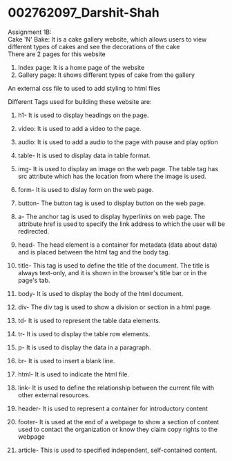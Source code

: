 # 002762097_Darshit-Shah

Assignment 1B: \
Cake 'N' Bake: It is a cake gallery website, which allows users to view different types of cakes and see the decorations of the cake \
There are 2 pages for this website 
1. Index page: It is a home page of the website 
2. Gallery page: It shows different types of cake from the gallery 

An external css file to used to add styling to html files

Different Tags used for building these website are: 
1. h1- It is used to display headings on the page.

2. video: It is used to add a video to the page.

3. audio: It is used to add a audio to the page with pause and play option

4. table- It is used to display data in table format. 

5. img- It is used to display an image on the web page. The table tag has src attribute which has the location from where the image is used.

6. form- It is used to dislay form on the web page. 

7. button- The button tag is used to display button on the web page.

8. a- The anchor tag is used to display hyperlinks on web page. 
The attribute href is used to specify the link address to which the user will be redirected.

9. head- The head element is a container for metadata (data about data) and is placed between the html tag and the body tag.

10. title- This tag is used to define the title of the document. The title is always text-only, and it is shown in the browser's title bar or in the page's tab.

11. body- It is used to display the body of the html document.

12. div- The div tag is used to show a division or section in a html page.

13. td- It is used to represent the table data elements.

14. tr- It is used to display the table row elements.

15. p- It is used to display the data in a paragraph.

16. br- It is used to insert a blank line.

17. html- It is used to indicate the html file.

18. link- It is used to define the relationship between the current file with other external resources.

19. header- It is used to represent a container for introductory content

20. footer- It is used at the end of a webpage to show a section of content used to contact the organization or know they claim copy rights to the webpage

21. article- This is used to specified independent, self-contained content. 

